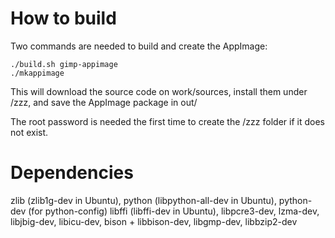 # How to build

Two commands are needed to build and create the AppImage:

    ./build.sh gimp-appimage
    ./mkappimage
    
This will download the source code on work/sources, install them under /zzz, and save the AppImage package in out/

The root password is needed the first time to create the /zzz folder if it does not exist.

# Dependencies

zlib (zlib1g-dev in Ubuntu),
python (libpython-all-dev in Ubuntu),
python-dev (for python-config)
libffi (libffi-dev in Ubuntu),
libpcre3-dev,
lzma-dev,
libjbig-dev,
libicu-dev,
bison + libbison-dev,
libgmp-dev,
libbzip2-dev
